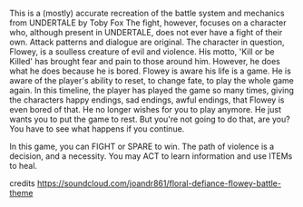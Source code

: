 This is a (mostly) accurate recreation of the battle system and mechanics from UNDERTALE by Toby Fox
The fight, however, focuses on a character who, although present in UNDERTALE, does not ever have a fight of their own. Attack patterns and dialogue are original.
The character in question, Flowey, is a soulless creature of evil and violence. His motto, 'Kill or be Killed' has brought fear and pain to those around him.
However, he does what he does because he is bored. Flowey is aware his life is a game. He is aware of the player's ability to reset, to change fate, to play the whole game again.
In this timeline, the player has played the game so many times, giving the characters happy endings, sad endings, awful endings, that Flowey is even bored of that. He no longer wishes
for you to play anymore. He just wants you to put the game to rest. But you're not going to do that, are you? You have to see what happens if you continue.

In this game, you can FIGHT or SPARE to win. The path of violence is a decision, and a necessity. You may ACT to learn information and use ITEMs to heal.

credits
https://soundcloud.com/joandr861/floral-defiance-flowey-battle-theme